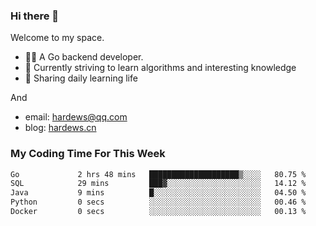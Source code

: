 ### Hi there 👋
Welcome to my space.

- 👨‍🦲 A Go backend developer. 
- 📕 Currently striving to learn algorithms and interesting knowledge
- 💪 Sharing daily learning life

And
- email: hardews@qq.com
- blog: [hardews.cn](hardews.cn)

### My Coding Time For This Week
<!--START_SECTION:waka-->

```txt
Go             2 hrs 48 mins   ████████████████████▒░░░░   80.75 %
SQL            29 mins         ███▓░░░░░░░░░░░░░░░░░░░░░   14.12 %
Java           9 mins          █░░░░░░░░░░░░░░░░░░░░░░░░   04.50 %
Python         0 secs          ░░░░░░░░░░░░░░░░░░░░░░░░░   00.46 %
Docker         0 secs          ░░░░░░░░░░░░░░░░░░░░░░░░░   00.13 %
```

<!--END_SECTION:waka-->

<!--
**Hardews/Hardews** is a ✨ _special_ ✨ repository because its `README.md` (this file) appears on your GitHub profile.

Here are some ideas to get you started:

- 🔭 I’m currently working on ...
- 🌱 I’m currently learning ...
- 👯 I’m looking to collaborate on ...
- 🤔 I’m looking for help with ...
- 💬 Ask me about ...
- 📫 How to reach me: ...
- 😄 Pronouns: ...
- ⚡ Fun fact: ...
-->
